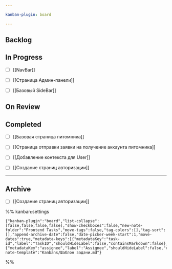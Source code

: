 ```yaml
---

kanban-plugin: board

---
```


## Backlog



## In Progress

- [ ] [[NavBar]]
- [ ] [[Страница Админ-панели]]
- [ ] [[Базовый SideBar]]


## On Review



## Completed

- [ ] [[Базовая страница питомника]]
- [ ] [[Страница отправки заявки на получение аккаунта питомника]]
- [ ] [[Добавление контекста для User]]
- [ ] [[Создание страниц авторизации]]


***

## Archive

- [ ] [[Создание страниц авторизации]]

%% kanban:settings
```
{"kanban-plugin":"board","list-collapse":[false,false,false,false],"show-checkboxes":false,"new-note-folder":"Frontend Tasks","move-tags":false,"tag-colors":[],"tag-sort":[],"append-archive-date":false,"date-picker-week-start":1,"move-dates":true,"metadata-keys":[{"metadataKey":"task-id","label":"TaskID","shouldHideLabel":false,"containsMarkdown":false},{"metadataKey":"assignee","label":"Assignee","shouldHideLabel":false,"containsMarkdown":false}],"new-note-template":"Kanbans/Шаблон задачи.md"}
```
%%